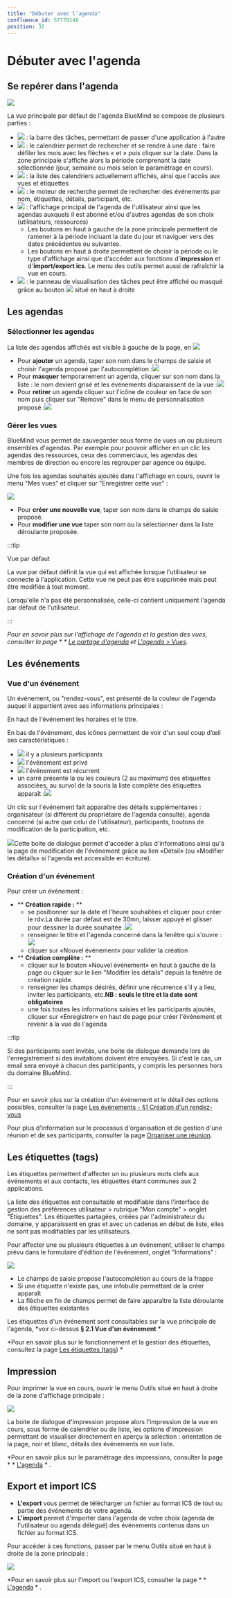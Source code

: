 ```yaml
---
title: "Débuter avec l'agenda"
confluence_id: 57770148
position: 32
---
```

# Débuter avec l'agenda


## Se repérer dans l'agenda

![](../attachments/57770444/72188625.png)

La vue principale par défaut de l'agenda BlueMind se compose de plusieurs parties :

- ![](../attachments/57769989/69896475.png) : la barre des tâches, permettant de passer d'une application à l'autre
- ![](../attachments/57769989/69896474.png) : le calendrier permet de rechercher et se rendre à une date : faire défiler les mois avec les flèches « et » puis cliquer sur la date. Dans la zone principale s'affiche alors la période comprenant la date sélectionnée (jour, semaine ou mois selon le paramétrage en cours).
- ![](../attachments/57769989/69896473.png) : la liste des calendriers actuellement affichés, ainsi que l'accès aux vues et étiquettes
- ![](../attachments/57769989/69896472.png) : le moteur de recherche permet de rechercher des événements par nom, étiquettes, détails, participant, etc.
- ![](../attachments/57769989/69896471.png) : l'affichage principal de l'agenda de l'utilisateur ainsi que les agendas auxquels il est abonné et/ou d'autres agendas de son choix (utilisateurs, ressources)
    - Les boutons en haut à gauche de la zone principale permettent de ramener à la période incluant la date du jour et naviguer vers des dates précédentes ou suivantes.
    - Les boutons en haut à droite permettent de choisir la période ou le type d'affichage ainsi que d'accéder aux fonctions d'**impression** et d'**import/export ics**. Le menu des outils permet aussi de rafraîchir la vue en cours.
- ![](../attachments/57769989/69896470.png) : le panneau de visualisation des tâches peut être affiché ou masqué grâce au bouton ![](../attachments/57770612/57770623.png) situé en haut à droite


## Les agendas

### Sélectionner les agendas

La liste des agendas affichés est visible à gauche de la page, en ![](../attachments/57770148/72188537.png)

- Pour **ajouter** un agenda, taper son nom dans le champs de saisie et choisir l'agenda proposé par l'autocomplétion :![](../attachments/57770148/72188536.png)
- Pour **masquer** temporairement un agenda, cliquer sur son nom dans la liste : le nom devient grisé et les événements disparaissent de la vue :![](../attachments/57770148/72188535.png)
- Pour **retirer** un agenda cliquer sur l'icône de couleur en face de son nom puis cliquer sur "Remove" dans le menu de personnalisation proposé :![](../attachments/57770148/72188552.png)


### Gérer les vues

BlueMind vous permet de sauvegarder sous forme de vues un ou plusieurs ensembles d'agendas. Par exemple pour pouvoir afficher en un clic les agendas des ressources, ceux des commerciaux, les agendas des membres de direction ou encore les regrouper par agence ou équipe.

Une fois les agendas souhaités ajoutés dans l'affichage en cours, ouvrir le menu "Mes vues" et cliquer sur "Enregistrer cette vue" :

![](../attachments/57770148/72188539.png)

- Pour **créer une nouvelle vue**, taper son nom dans le champs de saisie proposé.
- Pour **modifier une vue** taper son nom ou la sélectionner dans la liste déroulante proposée.


:::tip

Vue par défaut

La vue par défaut définit la vue qui est affichée lorsque l'utilisateur se connecte à l'application. Cette vue ne peut pas être supprimée mais peut être modifiée à tout moment.

Lorsqu'elle n'a pas été personnalisée, celle-ci contient uniquement l'agenda par défaut de l'utilisateur.

:::

*Pour en savoir plus sur l'affichage de l'agenda et la gestion des vues, consulter la page * * [Le partage d'agenda](/Guide_de_l_utilisateur/L_agenda/Le_partage_d_agenda/) et [L'agenda > Vues](/Guide_de_l_utilisateur/L_agenda/Vues/).*

## Les événements

### Vue d'un événement

Un événement, ou "rendez-vous", est présenté de la couleur de l'agenda auquel il appartient avec ses informations principales :

En haut de l'événement les horaires et le titre.

En bas de l'événement, des icônes permettent de voir d'un seul coup d’œil ses caractéristiques :

- ![](../attachments/57770444/72188583.png) il y a plusieurs participants
- ![](../attachments/57770444/72188581.png) l'événement est privé
- ![](../attachments/57770444/72188580.png) l'événement est récurrent
- un carré présente la ou les couleurs (2 au maximum) des étiquettes associées, au survol de la souris la liste complète des étiquettes apparaît :![](../attachments/57770148/72188546.png)


Un clic sur l'événement fait apparaître des détails supplémentaires : organisateur (si différent du propriétaire de l'agenda consulté), agenda concerné (si autre que celui de l'utilisateur), participants, boutons de modification de la participation, etc.

![](../attachments/57770148/72188548.png)Cette boite de dialogue permet d'accéder à plus d'informations ainsi qu'à la page de modification de l'événement grâce au lien «Détail» (ou «Modifier les détails» si l'agenda est accessible en écriture).

### Création d'un événement

Pour créer un événement :

- ** **Création rapide :** **
    - se positionner sur la date et l'heure souhaitées et cliquer pour créer le rdv.La durée par défaut est de 30mn, laisser appuyé et glisser pour dessiner la durée souhaitée .![](../attachments/57770148/72188545.gif)
    - renseigner le titre et l'agenda concerné dans la fenêtre qui s'ouvre :![](../attachments/57770148/72188544.png)
    - cliquer sur «Nouvel événement» pour valider la création
- ** **Création complète :** **
    - cliquer sur le bouton «Nouvel événement» en haut à gauche de la page ou cliquer sur le lien "Modifier les détails" depuis la fenêtre de création rapide.
    - renseigner les champs désirés, définir une récurrence s'il y a lieu, inviter les participants, etc.**NB : seuls le titre et la date sont obligatoires**
    - une fois toutes les informations saisies et les participants ajoutés, cliquer sur «Enregistrer» en haut de page pour créer l'événement et revenir à la vue de l'agenda


:::tip

Si des participants sont invités, une boite de dialogue demande lors de l'enregistrement si des invitations doivent être envoyées. Si c'est le cas, un email sera envoyé à chacun des participants, y compris les personnes hors du domaine BlueMind.

:::


Pour en savoir plus sur la création d'un événement et le détail des options possibles, consulter la page [Les événements - §1 Création d'un rendez-vous](/Guide_de_l_utilisateur/L_agenda/Les_événements/)

Pour plus d'information sur le processus d'organisation et de gestion d'une réunion et de ses participants, consulter la page [Organiser une réunion](/Guide_de_l_utilisateur/L_agenda/Organiser_une_réunion/).

## Les étiquettes (tags)

Les étiquettes permettent d'affecter un ou plusieurs mots clefs aux événements et aux contacts, les étiquettes étant communes aux 2 applications.

La liste des étiquettes est consultable et modifiable dans l'interface de gestion des préférences utilisateur > rubrique "Mon compte" > onglet "Étiquettes". Les étiquettes partagées, créées par l'administrateur du domaine, y apparaissent en gras et avec un cadenas en début de liste, elles ne sont pas modifiables par les utilisateurs.

Pour affecter une ou plusieurs étiquettes à un événement, utiliser le champs prévu dans le formulaire d'édition de l'événement, onglet "Informations" :

![](../attachments/57770148/72188542.png)

- Le champs de saisie propose l'autocomplétion au cours de la frappe
- Si une étiquette n'existe pas, une infobulle permettant de la créer apparaît
- La flèche en fin de champs permet de faire apparaître la liste déroulante des étiquettes existantes


Les étiquettes d'un événement sont consultables sur la vue principale de l'agenda, *voir ci-dessus **§ 2.1 Vue d'un événement** *

*Pour en savoir plus sur le fonctionnement et la gestion des étiquettes, consultez la page  [Les étiquettes (tags](/Guide_de_l_utilisateur/Les_catégories_tags_/))  *

## Impression

Pour imprimer la vue en cours, ouvrir le menu Outils situé en haut à droite de la zone d'affichage principale :

![](../attachments/57770148/72188541.png)

La boite de dialogue d'impression propose alors l'impression de la vue en cours, sous forme de calendrier ou de liste, les options d'impression permettant de visualiser directement en aperçu la sélection : orientation de la page, noir et blanc, détails des événements en vue liste.

*Pour en savoir plus sur le paramétrage des impressions, consulter la page * * [L'agenda](/Guide_de_l_utilisateur/L_agenda/) * *.*

## Export et import ICS

- **L'export** vous permet de télécharger un fichier au format ICS de tout ou partie des événements de votre agenda.
- **L'import** permet d'importer dans l'agenda de votre choix (agenda de l'utilisateur ou agenda délégué) des événements contenus dans un fichier au format ICS.


Pour accéder à ces fonctions, passer par le menu Outils situé en haut à droite de la zone principale :

![](../attachments/57770148/72188551.png)

*Pour en savoir plus sur l'import ou l'export ICS, consulter la page * * [L'agenda](/Guide_de_l_utilisateur/L_agenda/) * *.*


